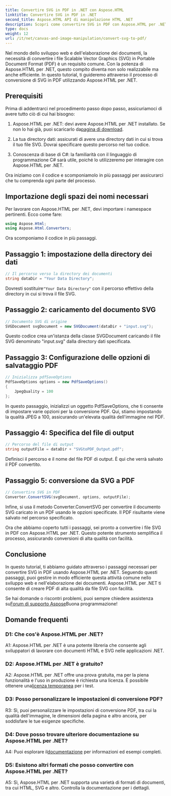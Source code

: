 ```yaml
---
title: Convertire SVG in PDF in .NET con Aspose.HTML
linktitle: Convertire SVG in PDF in .NET
second_title: Aspose.HTML API di manipolazione HTML .NET
description: Scopri come convertire SVG in PDF con Aspose.HTML per .NET. Tutorial di alta qualità, passo dopo passo, per un'elaborazione efficiente dei documenti.
type: docs
weight: 12
url: /it/net/canvas-and-image-manipulation/convert-svg-to-pdf/
---
```


Nel mondo dello sviluppo web e dell'elaborazione dei documenti, la necessità di convertire i file Scalable Vector Graphics (SVG) in Portable Document Format (PDF) è un requisito comune. Con la potenza di Aspose.HTML per .NET, questo compito diventa non solo realizzabile ma anche efficiente. In questo tutorial, ti guideremo attraverso il processo di conversione di SVG in PDF utilizzando Aspose.HTML per .NET. 

## Prerequisiti

Prima di addentrarci nel procedimento passo dopo passo, assicuriamoci di avere tutto ciò di cui hai bisogno:

1.  Aspose.HTML per .NET: devi avere Aspose.HTML per .NET installato. Se non lo hai già, puoi scaricarlo da[pagina di download](https://releases.aspose.com/html/net/).

2. La tua directory dati: assicurati di avere una directory dati in cui si trova il tuo file SVG. Dovrai specificare questo percorso nel tuo codice.

3. Conoscenza di base di C#: la familiarità con il linguaggio di programmazione C# sarà utile, poiché lo utilizzeremo per interagire con Aspose.HTML per .NET.

Ora iniziamo con il codice e scomponiamolo in più passaggi per assicurarci che tu comprenda ogni parte del processo.

## Importazione degli spazi dei nomi necessari

Per lavorare con Aspose.HTML per .NET, devi importare i namespace pertinenti. Ecco come fare:

```csharp
using Aspose.Html;
using Aspose.Html.Converters;
```

Ora scomponiamo il codice in più passaggi.

## Passaggio 1: impostazione della directory dei dati
```csharp
// Il percorso verso la directory dei documenti
string dataDir = "Your Data Directory";
```
 Dovresti sostituire`"Your Data Directory"` con il percorso effettivo della directory in cui si trova il file SVG.

## Passaggio 2: caricamento del documento SVG
```csharp
// Documento SVG di origine
SVGDocument svgDocument = new SVGDocument(dataDir + "input.svg");
```
Questo codice crea un'istanza della classe SVGDocument caricando il file SVG denominato "input.svg" dalla directory dati specificata.

## Passaggio 3: Configurazione delle opzioni di salvataggio PDF
```csharp
// Inizializza pdfSaveOptions
PdfSaveOptions options = new PdfSaveOptions()
{
	JpegQuality = 100
};
```
In questo passaggio, inizializzi un oggetto PdfSaveOptions, che ti consente di impostare varie opzioni per la conversione PDF. Qui, stiamo impostando la qualità JPEG a 100, assicurando un'elevata qualità dell'immagine nel PDF.

## Passaggio 4: Specifica del file di output
```csharp
// Percorso del file di output
string outputFile = dataDir + "SVGtoPDF_Output.pdf";
```
Definisci il percorso e il nome del file PDF di output. È qui che verrà salvato il PDF convertito.

## Passaggio 5: conversione da SVG a PDF
```csharp
// Convertire SVG in PDF
Converter.ConvertSVG(svgDocument, options, outputFile);
```
Infine, si usa il metodo Converter.ConvertSVG per convertire il documento SVG caricato in un PDF usando le opzioni specificate. Il PDF risultante viene salvato nel percorso specificato.

Ora che abbiamo coperto tutti i passaggi, sei pronto a convertire i file SVG in PDF con Aspose.HTML per .NET. Questo potente strumento semplifica il processo, assicurando conversioni di alta qualità con facilità.

## Conclusione

In questo tutorial, ti abbiamo guidato attraverso i passaggi necessari per convertire SVG in PDF usando Aspose.HTML per .NET. Seguendo questi passaggi, puoi gestire in modo efficiente questa attività comune nello sviluppo web e nell'elaborazione dei documenti. Aspose.HTML per .NET ti consente di creare PDF di alta qualità da file SVG con facilità.

 Se hai domande o riscontri problemi, puoi sempre chiedere assistenza su[Forum di supporto Aspose](https://forum.aspose.com/)Buona programmazione!

## Domande frequenti

### D1: Che cos'è Aspose.HTML per .NET?

A1: Aspose.HTML per .NET è una potente libreria che consente agli sviluppatori di lavorare con documenti HTML e SVG nelle applicazioni .NET.

### D2: Aspose.HTML per .NET è gratuito?

 A2: Aspose.HTML per .NET offre una prova gratuita, ma per la piena funzionalità e l'uso in produzione è richiesta una licenza. È possibile ottenere una[licenza temporanea](https://purchase.aspose.com/temporary-license/) per i test.

### D3: Posso personalizzare le impostazioni di conversione PDF?

R3: Sì, puoi personalizzare le impostazioni di conversione PDF, tra cui la qualità dell'immagine, le dimensioni della pagina e altro ancora, per soddisfare le tue esigenze specifiche.

### D4: Dove posso trovare ulteriore documentazione su Aspose.HTML per .NET?

 A4: Puoi esplorare il[documentazione](https://reference.aspose.com/html/net/) per informazioni ed esempi completi.

### D5: Esistono altri formati che posso convertire con Aspose.HTML per .NET?

A5: Sì, Aspose.HTML per .NET supporta una varietà di formati di documenti, tra cui HTML, SVG e altro. Controlla la documentazione per i dettagli.